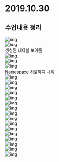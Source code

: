 # 2019.10.30
## 수업내용 정리

![img](./images8/1.png)<br>
![img](./images8/2.png)<br>
생성된 테이블 보여줌<br>
![img](./images8/3.png)<br>
![img](./images8/4.png)<br>
![img](./images8/5.png)<br>
Namespace 경로까지 나옴<br>
![img](./images8/6.png)<br>
![img](./images8/7.png)<br>
![img](./images8/8.png)<br>
![img](./images8/9.png)<br>
![img](./images8/10-1.png)<br>
![img](./images8/10-2.png)<br>
![img](./images8/11.png)<br>
![img](./images8/12.png)<br>
![img](./images8/13.png)<br>
![img](./images8/14.png)<br>
![img](./images8/15.png)<br>
![img](./images8/16.png)<br>
![img](./images8/17.png)<br>
![img](./images8/18.png)<br>
![img](./images8/19.png)<br>
![img](./images8/20.png)<br>